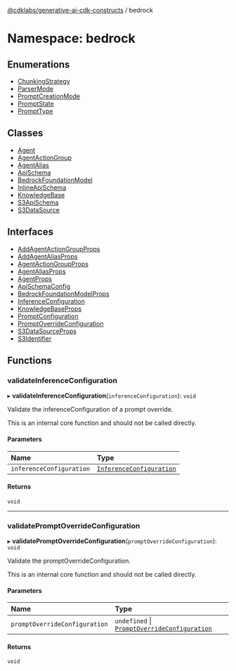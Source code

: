 [@cdklabs/generative-ai-cdk-constructs](/docs/api) / bedrock

# Namespace: bedrock

## Enumerations

- [ChunkingStrategy](/docs/api/enums/bedrock.ChunkingStrategy)
- [ParserMode](/docs/api/enums/bedrock.ParserMode)
- [PromptCreationMode](/docs/api/enums/bedrock.PromptCreationMode)
- [PromptState](/docs/api/enums/bedrock.PromptState)
- [PromptType](/docs/api/enums/bedrock.PromptType)

## Classes

- [Agent](/docs/api/classes/bedrock.Agent.md)
- [AgentActionGroup](/docs/api/classes/bedrock.AgentActionGroup.md)
- [AgentAlias](/docs/api/classes/bedrock.AgentAlias.md)
- [ApiSchema](/docs/api/classes/bedrock.ApiSchema.md)
- [BedrockFoundationModel](/docs/api/classes/bedrock.BedrockFoundationModel.md)
- [InlineApiSchema](/docs/api/classes/bedrock.InlineApiSchema.md)
- [KnowledgeBase](/docs/api/classes/bedrock.KnowledgeBase.md)
- [S3ApiSchema](/docs/api/classes/bedrock.S3ApiSchema.md)
- [S3DataSource](/docs/api/classes/bedrock.S3DataSource.md)

## Interfaces

- [AddAgentActionGroupProps](/docs/api/interfaces/bedrock.AddAgentActionGroupProps.md)
- [AddAgentAliasProps](/docs/api/interfaces/bedrock.AddAgentAliasProps.md)
- [AgentActionGroupProps](/docs/api/interfaces/bedrock.AgentActionGroupProps.md)
- [AgentAliasProps](/docs/api/interfaces/bedrock.AgentAliasProps.md)
- [AgentProps](/docs/api/interfaces/bedrock.AgentProps.md)
- [ApiSchemaConfig](/docs/api/interfaces/bedrock.ApiSchemaConfig.md)
- [BedrockFoundationModelProps](/docs/api/interfaces/bedrock.BedrockFoundationModelProps.md)
- [InferenceConfiguration](/docs/api/interfaces/bedrock.InferenceConfiguration.md)
- [KnowledgeBaseProps](/docs/api/interfaces/bedrock.KnowledgeBaseProps.md)
- [PromptConfiguration](/docs/api/interfaces/bedrock.PromptConfiguration.md)
- [PromptOverrideConfiguration](/docs/api/interfaces/bedrock.PromptOverrideConfiguration.md)
- [S3DataSourceProps](/docs/api/interfaces/bedrock.S3DataSourceProps.md)
- [S3Identifier](/docs/api/interfaces/bedrock.S3Identifier.md)

## Functions

### validateInferenceConfiguration

▸ **validateInferenceConfiguration**(`inferenceConfiguration`): `void`

Validate the inferenceConfiguration of a prompt override.

 This is an internal core function and should not be called directly.

#### Parameters

| Name | Type                                                                              |
| :------ |:----------------------------------------------------------------------------------|
| `inferenceConfiguration` | [`InferenceConfiguration`](docs/api/interfaces/bedrock.InferenceConfiguration.md) |

#### Returns

`void`

___

### validatePromptOverrideConfiguration

▸ **validatePromptOverrideConfiguration**(`promptOverrideConfiguration`): `void`

Validate the promptOverrideConfiguration.

 This is an internal core function and should not be called directly.

#### Parameters

| Name | Type                                                                                                        |
| :------ |:------------------------------------------------------------------------------------------------------------|
| `promptOverrideConfiguration` | `undefined` \| [`PromptOverrideConfiguration`](/docs/api/interfaces/bedrock.PromptOverrideConfiguration.md) |

#### Returns

`void`
